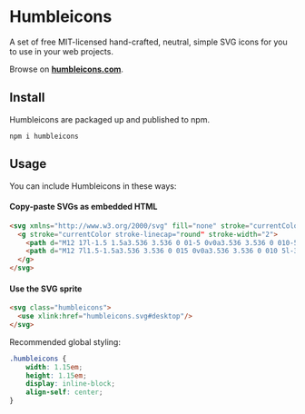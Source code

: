 
# Humbleicons

A set of free MIT-licensed hand-crafted, neutral, simple SVG icons for you to use in your web projects.

Browse on **[humbleicons.com](https://humbleicons.com)**.

## Install

Humbleicons are packaged up and published to npm.

```shell
npm i humbleicons
```

## Usage

You can include Humbleicons in these ways:

#### Copy-paste SVGs as embedded HTML

```html
<svg xmlns="http://www.w3.org/2000/svg" fill="none" stroke="currentColor" viewBox="0 0 24 24">
  <g stroke="currentColor stroke-linecap="round" stroke-width="2">
    <path d="M12 17l-1.5 1.5a3.536 3.536 0 01-5 0v0a3.536 3.536 0 010-5l3-3a3.536 3.536 0 015 0v0"/>
    <path d="M12 7l1.5-1.5a3.536 3.536 0 015 0v0a3.536 3.536 0 010 5l-3 3a3.536 3.536 0 01-5 0v0"/>
  </g>
</svg>
```

#### Use the SVG sprite

```html
<svg class="humbleicons">
  <use xlink:href="humbleicons.svg#desktop"/>
</svg>
```

Recommended global styling:

```css
.humbleicons {
	width: 1.15em;
	height: 1.15em;
	display: inline-block;
	align-self: center;
}
```